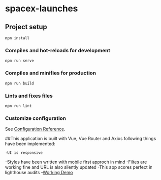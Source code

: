 # spacex-launches

## Project setup
```
npm install
```

### Compiles and hot-reloads for development
```
npm run serve
```

### Compiles and minifies for production
```
npm run build
```

### Lints and fixes files
```
npm run lint
```

### Customize configuration
See [Configuration Reference](https://cli.vuejs.org/config/).

##This application is built with Vue, Vue Router and Axios following things have been implemented:
```
-UI is responsive
```
-Styles have been written with mobile first approch in mind
-Filtes are working fine and URL is also silently updated
-This app scores perfect in lighthouse audits
-[Working Demo](https://avneeshkohli.github.io/spacex-launches/#/)
